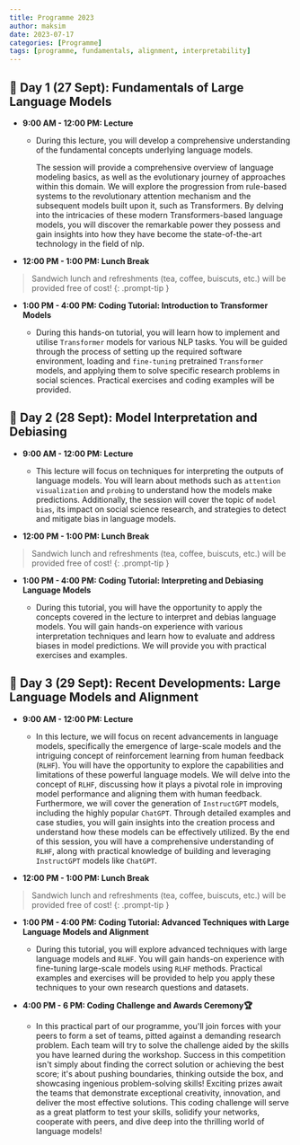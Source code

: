 ```yaml
---
title: Programme 2023
author: maksim
date: 2023-07-17
categories: [Programme]
tags: [programme, fundamentals, alignment, interpretability]
---
```



## **📅 Day 1 (27 Sept): Fundamentals of Large Language Models**

- **9:00 AM - 12:00 PM: Lecture**

   + During this lecture, you will develop a comprehensive understanding of the fundamental concepts underlying language models. 
  
      The session will provide a comprehensive overview of language modeling basics, as well as the evolutionary journey of
      approaches within this domain. We will explore the progression from rule-based systems to
      the revolutionary attention mechanism and the subsequent models built upon it, such as
      Transformers. By delving into the intricacies of these modern Transformers-based language
      models, you  will discover the remarkable power they possess and gain insights into
      how they have become the state-of-the-art technology in the field of nlp.

- **12:00 PM - 1:00 PM: Lunch Break**
  
> Sandwich lunch and refreshments (tea, coffee, buiscuts, etc.) will be provided free of cost!
{: .prompt-tip }

- **1:00 PM - 4:00 PM: Coding Tutorial: Introduction to Transformer Models**

  + During this hands-on tutorial, you will learn how to implement and utilise
    `Transformer` models for various NLP tasks. You will be guided through the process of setting
    up the required software environment, loading and `fine-tuning` pretrained `Transformer`
    models, and applying them to solve specific research problems in social sciences. Practical
    exercises and coding examples will be provided.

## **📅 Day 2 (28 Sept): Model Interpretation and Debiasing**

- **9:00 AM - 12:00 PM: Lecture**

    + This lecture will focus on techniques for interpreting the outputs of language models.
    You will learn about methods such as `attention visualization` and `probing` to
    understand how the models make predictions. Additionally, the session will cover the topic
    of `model bias`, its impact on social science research, and strategies to detect and mitigate
    bias in language models.

- **12:00 PM - 1:00 PM: Lunch Break**
  
> Sandwich lunch and refreshments (tea, coffee, buiscuts, etc.) will be provided free of cost!
{: .prompt-tip }

- **1:00 PM - 4:00 PM: Coding Tutorial: Interpreting and Debiasing Language Models**

    + During this tutorial, you will have the opportunity to apply the concepts covered in
    the lecture to interpret and debias language models. You will gain hands-on experience
    with various interpretation techniques and learn how to evaluate and address biases in
    model predictions. We will provide you with practical exercises and examples.

## **📅 Day 3 (29 Sept): Recent Developments: Large Language Models and Alignment**

- **9:00 AM - 12:00 PM: Lecture**

    + In this lecture, we will focus on recent advancements in language models, specifically the
    emergence of large-scale models and the intriguing concept of reinforcement learning from
    human feedback (`RLHF`). You will have the opportunity to explore the capabilities
    and limitations of these powerful language models. We will delve into the concept of `RLHF`,
    discussing how it plays a pivotal role in improving model performance and aligning them
    with human feedback. Furthermore, we will cover the generation of `InstructGPT` models,
    including the highly popular `ChatGPT`. Through detailed examples and case studies,
    you will gain insights into the creation process and understand how these models
    can be effectively utilized. By the end of this session, you will have a comprehensive
    understanding of `RLHF`, along with practical knowledge of building and leveraging
    `InstructGPT` models like `ChatGPT`.

- **12:00 PM - 1:00 PM: Lunch Break**
  
> Sandwich lunch and refreshments (tea, coffee, buiscuts, etc.) will be provided free of cost!
{: .prompt-tip }

- **1:00 PM - 4:00 PM: Coding Tutorial: Advanced Techniques with Large Language Models and
Alignment**

     + During this tutorial, you will explore advanced techniques with large language
    models and `RLHF`. You will gain hands-on experience with fine-tuning large-scale models
    using `RLHF` methods. Practical examples and exercises will be provided to help you
    apply these techniques to your own research questions and datasets.

 - **4:00 PM - 6 PM: Coding Challenge and Awards Ceremony🏆**

    + In this practical part of our programme, you'll join forces with your peers to form a set of teams, pitted against a demanding research problem. Each team will try to solve the challenge aided by the skills you have learned during the workshop. Success in this competition isn't simply about finding the correct solution or achieving the best score; it's about pushing boundaries, thinking outside the box, and showcasing ingenious problem-solving skills! Exciting prizes await the teams that demonstrate exceptional creativity, innovation, and deliver the most effective solutions. This coding challenge will serve as a great platform to test your skills, solidify your networks, cooperate with peers, and dive deep into the thrilling world of language models!  

